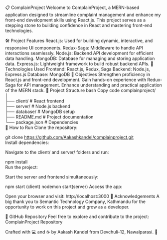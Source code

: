 📋 ComplainProject
Welcome to ComplainProject, a MERN-based application designed to streamline complaint management and enhance my front-end development skills using React.js. This project serves as a stepping stone to building confidence in React and mastering front-end technologies.

🛠️ Project Features
React.js: Used for building dynamic, interactive, and responsive UI components.
Redux-Saga: Middleware to handle API interactions seamlessly.
Node.js: Backend API development for efficient data handling.
MongoDB: Database for managing and storing application data.
Express.js: Lightweight framework to build robust backend APIs.
🚀 Technologies Used
Frontend: React.js, Redux, Saga
Backend: Node.js, Express.js
Database: MongoDB
🎯 Objectives
Strengthen proficiency in React.js and front-end development.
Gain hands-on experience with Redux-Saga for API management.
Enhance understanding and practical application of the MERN stack.
📂 Project Structure
bash
Copy code
complainproject/  
│  
├── client/       # React frontend  
├── server/       # Node.js backend  
├── database/     # MongoDB setup  
├── README.md     # Project documentation  
└── package.json  # Dependencies  
🚦 How to Run
Clone the repository:

git clone https://github.com/Aakashkandel/complainproject.git  
Install dependencies:

Navigate to the client/ and server/ folders and run:

npm install  
Run the project:

Start the server and frontend simultaneously:

npm start (client)
nodemon start(server)
Access the app:

Open your browser and visit: http://localhost:3000
🤝 Acknowledgements
A big thank you to Semantic Technology Company, Kathmandu for the opportunity to work on this project and grow as a developer.

🔗 GitHub Repository
Feel free to explore and contribute to the project: ComplainProject Repository

Crafted with 💻 and ☕ by Aakash Kandel from Devchuli-12, Nawalparasi. 🌟
